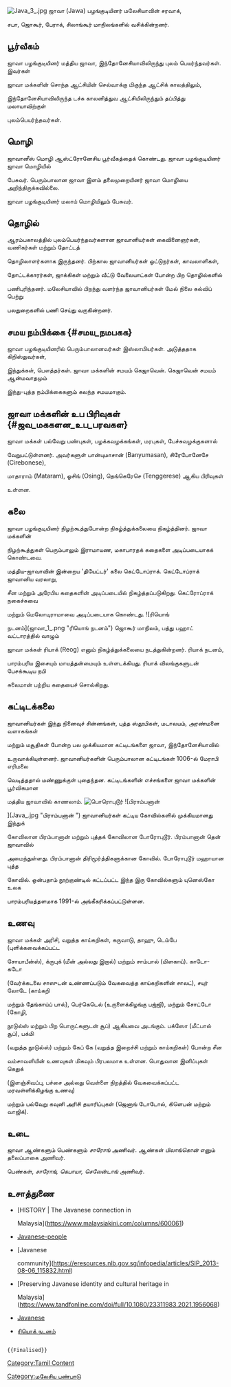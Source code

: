 ![](Java_3_.jpg "Java_3_.jpg") ஜாவா (Jawa) பழங்குடியினர் மலேசியாவின் சரவாக்,
சபா, ஜொகூர், பேராக், சிலாங்கூர் மாநிலங்களில் வசிக்கின்றனர்.

## பூர்வீகம்

ஜாவா பழங்குடியினர் மத்திய ஜாவா, இந்தோனேசியாவிலிருந்து புலம் பெயர்ந்தவர்கள். இவர்கள்
ஜாவா மக்களின் சொந்த ஆட்சியின் செல்வாக்கு மிகுந்த ஆட்சிக் காலத்திலும்,
இந்தோனேசியாவிலிருந்த டச்சு காலனித்துவ ஆட்சியிலிருந்தும் தப்பித்து மலாயாவிற்குள்
புலம்பெயர்ந்தவர்கள்.

## மொழி

ஜாவானீஸ் மொழி ஆஸ்ட்ரோனேசிய பூர்வீகத்தைக் கொண்டது. ஜாவா பழங்குடியினர் ஜாவா மொழியில்
பேசுவர். பெரும்பாலான ஜாவா இளம் தலைமுறையினர் ஜாவா மொழியை அறிந்திருக்கவில்லை.
ஜாவா பழங்குடியினர் மலாய் மொழியிலும் பேசுவர்.

## தொழில்

ஆரம்பகாலத்தில் புலம்பெயர்ந்தவர்களான ஜாவானியர்கள் கைவினைஞர்கள், வணிகர்கள் மற்றும் தோட்டத்
தொழிலாளர்களாக இருந்தனர். பிற்கால ஜாவானியர்கள் ஓட்டுநர்கள், காவலாளிகள்,
தோட்டக்காரர்கள், ஜாக்கிகள் மற்றும் வீட்டு வேலையாட்கள் போன்ற பிற தொழில்களில்
பணிபுரிந்தனர். மலேசியாவில் பிறந்து வளர்ந்த ஜாவானியர்கள் மேல் நிலை கல்விப் பெற்று
பலதுறைகளில் பணி செய்து வருகின்றனர்.

## சமய நம்பிக்கை {#சமய_நமபகக}

ஜாவா பழங்குடியினரில் பெரும்பாலானவர்கள் இஸ்லாமியர்கள். அடுத்ததாக கிறிஸ்துவர்கள்,
இந்துக்கள், பௌத்தர்கள். ஜாவா மக்களின் சமயம் கெஜாவென். கெஜாவென் சமயம் ஆன்மவாதமும்
இந்து-புத்த நம்பிக்கைகளும் கலந்த சமயமாகும்.

## ஜாவா மக்களின் உப பிரிவுகள் {#ஜவ_மககளன_உப_பரவகள}

ஜாவா மக்கள் பல்வேறு பண்புகள், பழக்கவழக்கங்கள், மரபுகள், பேச்சுவழக்குகளால்
வேறுபட்டுள்ளனர். அவர்களுள் பான்யுமாசான் (Banyumasan), சிரேபோனேசே (Cirebonese),
மாதாராம் (Mataram), ஓசிங் (Osing), தெங்கெரேசெ (Tenggerese) ஆகிய பிரிவுகள்
உள்ளன.

## கலை

ஜாவா பழங்குடியினர் நிழற்கூத்துபோன்ற நிகழ்த்துக்கலையை நிகழ்த்தினர். ஜாவா மக்களின்
நிழற்கூத்துகள் பெரும்பாலும் இராமாயண, மகாபாரதக் கதைகளை அடிப்படையாகக் கொண்டவை.
மத்திய-ஜாவாவின் இன்றைய 'தியேட்டர்' கலை கெட்டோப்ராக். கெட்டோப்ராக் ஜாவானிய வரலாறு,
சீன மற்றும் அரேபிய கதைகளின் அடிப்படையில் நிகழ்த்தப்படுகிறது. கெட்ரோப்ராக் நகைச்சுவை
மற்றும் மெலோடிராமாவை அடிப்படையாக கொண்டது. ![ரியொங்
நடனம்](ஜாவா_1_.png "ரியொங் நடனம்") ஜொகூர் மாநிலம், பத்து பஹாட் வட்டாரத்தில் வாழும்
ஜாவா மக்கள் ரியாக் (Reog) எனும் நிகழ்த்துக்கலையை நடத்துகின்றனர். ரியாக் நடனம்,
பாரம்பரிய இசையும் மாயத்தன்மையும் உள்ளடக்கியது. ரியாக் விலங்குகளுடன் பேசக்கூடிய நபி
சுலைமான் பற்றிய கதையைச் சொல்கிறது.

## கட்டிடக்கலை

ஜாவானியர்கள் இந்து நினைவுச் சின்னங்கள், புத்த ஸ்தூபிகள், மடாலயம், அரண்மனை வளாகங்கள்
மற்றும் மசூதிகள் போன்ற பல முக்கியமான கட்டிடங்களை ஜாவா, இந்தோனேசியாவில்
உருவாக்கியுள்ளனர். ஜாவானியர்களின் பெரும்பாலான கட்டிடங்கள் 1006-ல் மேராபி எரிமலை
வெடித்ததால் மண்ணுக்குள் புதைந்தன. கட்டிடங்களின் எச்சங்களை ஜாவா மக்களின் பூர்விகமான
மத்திய ஜாவாவில் காணலாம். ![பொரொபுடூர்](Java_2.jpg "பொரொபுடூர்") ![பிராம்பனான்
](Java_.jpg "பிராம்பனான் ") ஜாவானியர்கள் கட்டிய கோவில்களில் முக்கியமானது இந்துக்
கோவிலான பிரம்பானான் மற்றும் புத்தக் கோவிலான போரோபுடூர். பிரம்பானான் தென் ஜாவாவில்
அமைந்துள்ளது. பிரம்பானான் திரிமூர்த்திகளுக்கான கோவில். போரோபுடூர் மஹாயான புத்த
கோவில். ஒன்பதாம் நூற்றாண்டில் கட்டப்பட்ட இந்த இரு கோவில்களும் யுனெஸ்கோ உலக
பாரம்பரியத்தளமாக 1991-ல் அங்கீகரிக்கப்பட்டுள்ளன.

## உணவு

ஜாவா மக்கள் அரிசி, வறுத்த காய்கறிகள், கருவாடு, தாஹு, டெம்பே (புளிக்கவைக்கப்பட்ட
சோயாபீன்ஸ்), க்ருபுக் (மீன் அல்லது இறால்) மற்றும் சாம்பால் (மிளகாய்). காடோ-கடோ
(வேர்க்கடலை சாஸுடன் உண்ணப்படும் வேகவைத்த காய்கறிகளின் சாலட்), சயுர் லோடே (காய்கறி
மற்றும் தேங்காய்ப் பால்), பெர்கெடெல் (உருளைக்கிழங்கு பஜ்ஜி), மற்றும் சோட்டோ (கோழி,
நூடுல்ஸ் மற்றும் பிற பொருட்களுடன் சூப்) ஆகியவை அடங்கும். பக்ஸோ (மீட்பால் சூப்), பக்மி
(வறுத்த நூடுல்ஸ்) மற்றும் கேப் கே (வறுத்த இறைச்சி மற்றும் காய்கறிகள்) போன்ற சீன
வம்சாவளியின் உணவுகள் மிகவும் பிரபலமாக உள்ளன. பொதுவான இனிப்புகள் கெதுக்
(இளஞ்சிவப்பு, பச்சை அல்லது வெள்ளை நிறத்தில் வேகவைக்கப்பட்ட மரவள்ளிக்கிழங்கு உணவு)
மற்றும் பல்வேறு கவுனி அரிசி தயாரிப்புகள் (ஜெனாங் டோடோல், கிளெபன் மற்றும் வாஜிக்).

## உடை

ஜாவா ஆண்களும் பெண்களும் *சாரோங்* அணிவர். ஆண்கள் *பிலாங்கொன்* எனும் தலைப்பாகை அணிவர்.
பெண்கள், *சாரோங், கெபாயா, செலேன்டாங்* அணிவர்.

## உசாத்துணை

-   [HISTORY \| The Javanese connection in
    Malaysia](https://www.malaysiakini.com/columns/600061)
-   [Javanese-people](https://www.britannica.com/topic/Javanese-people)
-   [Javanese
    community](https://eresources.nlb.gov.sg/infopedia/articles/SIP_2013-08-06_115832.html)
-   [Preserving Javanese identity and cultural heritage in
    Malaysia](https://www.tandfonline.com/doi/full/10.1080/23311983.2021.1956068)
-   [Javanese](https://www.everyculture.com/wc/Germany-to-Jamaica/Javanese.html)
-   [ரியொக் நடனம்](https://www.youtube.com/watch?v=ipL_R3YDOUI)

```{=mediawiki}
{{Finalised}}
```
[Category:Tamil Content](Category:Tamil_Content "wikilink")
[Category:மலேசிய பண்பாடு](Category:மலேசிய_பண்பாடு "wikilink")
